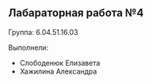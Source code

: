 ## Лабараторная работа №4
Группа: 6.04.51.16.03

Выполнели:
  *  Слободенюк Елизавета 
  *  Хажилина Александра
